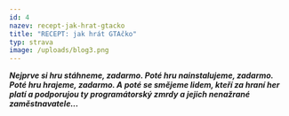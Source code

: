 ```yaml
---
id: 4
nazev: recept-jak-hrat-gtacko
title: "RECEPT: jak hrát GTAčko"
typ: strava
image: /uploads/blog3.png
---
```

***Nejprve si hru stáhneme, zadarmo. Poté hru nainstalujeme, zadarmo. Poté hru hrajeme, zadarmo. A poté se smějeme lidem, kteří za hraní her platí a podporujou ty programátorský zmrdy a jejich nenažrané zaměstnavatele...***